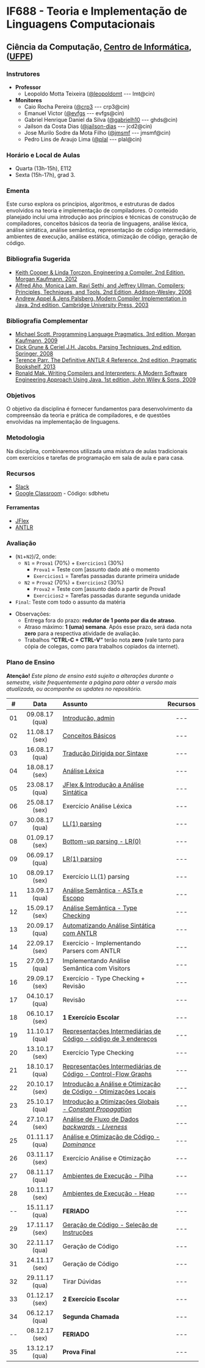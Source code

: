 # IF688 - Teoria e Implementação de Linguagens Computacionais

## Ciência da Computação, [Centro de Informática](http://www.cin.ufpe.br), ([UFPE](http://www.ufpe.br))

### Instrutores

* **Professor** 
  * Leopoldo Motta Teixeira ([@leopoldomt](https://github.com/leopoldomt) --- lmt@cin)
* **Monitores** 
  * Caio Rocha Pereira ([@crp3](https://github.com/crp3) --- crp3@cin)
  * Emanuel Victor ([@evfgs](https://github.com/evfgs) --- evfgs@cin)
  * Gabriel Henrique Daniel da Silva ([@gabrielh10](https://github.com/gabrielh10) --- ghds@cin)
  * Jailson da Costa Dias ([@jailson-dias](https://github.com/jailson-dias) --- jcd2@cin)
  * Jose Murilo Sodre da Mota Filho ([@jmsmf](https://github.com/jmsmf) --- jmsmf@cin)
  * Pedro Lins de Araujo Lima ([@plal](https://github.com/plal) --- plal@cin)
  
### Horário e Local de Aulas

* Quarta (13h-15h), E112 
* Sexta (15h-17h), grad 3.

### Ementa

Este curso explora os princípios, algoritmos, e estruturas de dados envolvidos na teoria e implementação de compiladores. 
O conteúdo planejado inclui uma introdução aos princípios e técnicas de construção de compiladores, conceitos básicos da teoria de linguagens, análise léxica, análise sintática, análise semântica, representação de código intermediário, ambientes de execução, análise estática, otimização de código, geração de código.

### Bibliografia Sugerida

- [Keith Cooper & Linda Torczon. Engineering a Compiler. 2nd Edition, Morgan Kaufmann, 2012](https://www.elsevier.com/books/engineering-a-compiler/cooper/978-0-12-088478-0)
- [Alfred Aho, Monica Lam, Ravi Sethi, and Jeffrey Ullman. Compilers: Principles, Techniques, and Tools. 2nd Edition, Addison-Wesley, 2006](http://dragonbook.stanford.edu)
- [Andrew Appel & Jens Palsberg. Modern Compiler Implementation in Java. 2nd edition, Cambridge University Press, 2003](https://www.cs.princeton.edu/~appel/modern/java/)

### Bibliografia Complementar
- [Michael Scott. Programming Language Pragmatics. 3rd edition, Morgan Kaufmann, 2009](https://www.cs.rochester.edu/u/scott/pragmatics/3e/)
- [Dick Grune & Ceriel J.H. Jacobs. Parsing Techniques. 2nd edition, Springer, 2008](https://dickgrune.com/Books/PTAPG_2nd_Edition/)
- [Terence Parr. The Definitive ANTLR 4 Reference. 2nd edition, Pragmatic Bookshelf, 2013](https://pragprog.com/book/tpantlr2/the-definitive-antlr-4-reference)
- [Ronald Mak. Writing Compilers and Interpreters: A Modern Software Engineering Approach Using Java. 1st edition, John Wiley & Sons, 2009](http://www.wiley.com/WileyCDA/WileyTitle/productCd-0470177071.html)

### Objetivos

O objetivo da disciplina é fornecer fundamentos para desenvolvimento da compreensão da teoria e prática de compiladores, e de questões envolvidas na implementação de linguagens.

### Metodologia

Na disciplina, combinaremos utilizada uma mistura de aulas tradicionais com exercícios e tarefas de programação em sala de aula e para casa. 

### Recursos

- [Slack](http://if688.slack.com)
- [Google Classroom](http://classroom.google.com) - Código: sdbhetu

#### Ferramentas

* [JFlex](http://jflex.de)
* [ANTLR](http://www.antlr.org)

### Avaliação

* (`N1`+`N2`)/2, onde:
  * `N1` = `Prova1` (70%) + `Exercicios1` (30%)
    * `Prova1` = Teste com [assunto dado até o momento
    * `Exercicios1` = Tarefas passadas durante primeira unidade
  * `N2` = `Prova2` (70%) + `Exercicios2` (30%)
    * `Prova2` = Teste com [assunto dado a partir de Prova1 
    * `Exercicios2` = Tarefas passadas durante segunda unidade
* `Final`: Teste com todo o assunto da matéria

- Observações:
  - Entrega fora do prazo: **redutor de 1 ponto por dia de atraso**. 
  - Atraso máximo: **1 (uma) semana**. Após esse prazo, será dada nota **zero** para a respectiva atividade de avaliação.
  - Trabalhos **“CTRL-C + CTRL-V”** terão nota **zero** (vale tanto para cópia de colegas, como para trabalhos copiados da internet).

### Plano de Ensino

**Atenção!** 
*Este plano de ensino está sujeito a alterações durante o semestre, visite frequentemente a página para obter a versão mais atualizada, ou acompanhe os updates no repositório.*

| # | Data | Assunto | Recursos |
|:---:|:----:|:----------------------|:--------:|
| 01 | 09.08.17 (qua) | [Introdução, admin](https://drive.google.com/open?id=0BwgdwrP1_WSjRkpST0FrZ3dwTFU)  | --- |
| 02 | 11.08.17 (sex) | [Conceitos Básicos](https://drive.google.com/open?id=0BwgdwrP1_WSjdGNyQnQxNE4wNm8)  | --- |
| 03 | 16.08.17 (qua) | [Tradução Dirigida por Sintaxe](https://drive.google.com/open?id=0BwgdwrP1_WSjUHJjV0taMVlDYmM)  | --- |
| 04 | 18.08.17 (sex) | [Análise Léxica](https://drive.google.com/open?id=0BwgdwrP1_WSjbXFBUkcxTnR0TXM)  | --- |
| 05 | 23.08.17 (qua) | [JFlex & Introdução a Análise Sintática](https://drive.google.com/open?id=0BwgdwrP1_WSjRjlJcmswcWd4Y0U)  | --- |
| 06 | 25.08.17 (sex) | Exercício Análise Léxica  | --- |
| 07 | 30.08.17 (qua) | [LL(1) parsing](https://drive.google.com/open?id=0BwgdwrP1_WSjVTZVS1lnckdFcUU)  | --- |
| 08 | 01.09.17 (sex) | [Bottom-up parsing - LR(0)](https://drive.google.com/open?id=0BwgdwrP1_WSjQ0NYM0dDSzRpTjA)  | --- |
| 09 | 06.09.17 (qua) | [LR(1) parsing](https://drive.google.com/open?id=0BwgdwrP1_WSjcENuMEJUZ2FSNTg)  | --- |
| 10 | 08.09.17 (sex) | Exercício LL(1) parsing  | --- |
| 11 | 13.09.17 (qua) | [Análise Semântica - ASTs e Escopo](https://drive.google.com/open?id=0BwgdwrP1_WSjUlFuVDAxNDZIcEE)  | --- |
| 12 | 15.09.17 (sex) | [Análise Semântica - Type Checking](https://drive.google.com/open?id=0BwgdwrP1_WSjZTNYWG1TbldwcTg)  | --- |
| 13 | 20.09.17 (qua) | [Automatizando Análise Sintática com ANTLR](https://docs.google.com/a/cin.ufpe.br/presentation/d/1HayLkMRa-0MPNfwOtbdvhzFy8dSUDOtbMcuXxJGhmdQ/edit?usp=sharing)  | --- |
| 14 | 22.09.17 (sex) | Exercício - Implementando Parsers com ANTLR  | --- |
| 15 | 27.09.17 (qua) | Implementando Análise Semântica com Visitors  | --- |
| 16 | 29.09.17 (sex) | Exercício - Type Checking + Revisão  | --- |
| 17 | 04.10.17 (qua) | Revisão  | --- |
| 18 | 06.10.17 (sex) | **1 Exercício Escolar**  | --- |
| 19 | 11.10.17 (qua) | [Representações Intermediárias de Código - código de 3 endereços](https://drive.google.com/open?id=0BwgdwrP1_WSjbnZvR2s1RElobDA)  | --- |
| 20 | 13.10.17 (sex) | Exercício Type Checking  | --- |
| 21 | 18.10.17 (qua) | [Representações Intermediárias de Código - Control-Flow Graphs](https://drive.google.com/open?id=0BwgdwrP1_WSjRWJXeFIwaGxhdTg)  | --- |
| 22 | 20.10.17 (sex) | [Introdução a Análise e Otimização de Código - Otimizações Locais](https://drive.google.com/open?id=0BwgdwrP1_WSjaHRCdWM4YmxSRUk)  | --- |
| 23 | 25.10.17 (qua) | [Introdução a Otimizações Globais - _Constant Propagation_](https://drive.google.com/open?id=0BwgdwrP1_WSjLUk2RXZYT0JLcDA)  | --- |
| 24 | 27.10.17 (sex) | [Análise de Fluxo de Dados _backwards_ - _Liveness_](https://drive.google.com/open?id=0BwgdwrP1_WSjUjZPSnlWV3JRbzQ)  | --- |
| 25 | 01.11.17 (qua) | [Análise e Otimização de Código - _Dominance_](https://drive.google.com/open?id=0BwgdwrP1_WSjSDhrT3U0YVpxa1U)  | --- |
| 26 | 03.11.17 (sex) | Exercício Análise e Otimização  | --- |
| 27 | 08.11.17 (qua) | [Ambientes de Execução - Pilha](https://drive.google.com/open?id=17pxprzOtb4qqS152v0-2lUk9gJSFWT52)  | --- |
| 28 | 10.11.17 (sex) | [Ambientes de Execução - Heap](https://drive.google.com/open?id=18NzPMIETELsB8uUpzvkuzTEUYDor3sPu)  | --- |
| -- | 15.11.17 (qua) | **FERIADO**  | --- |
| 29 | 17.11.17 (sex) | [Geração de Código - Seleção de Instruções](https://drive.google.com/open?id=1YEHDoydqjXNu-KkgT4ORNtCjTeYpnLWG)  | --- |
| 30 | 22.11.17 (qua) | Geração de Código  | --- |
| 31 | 24.11.17 (sex) | Geração de Código  | --- |
| 32 | 29.11.17 (qua) | Tirar Dúvidas  | --- |
| 33 | 01.12.17 (sex) | **2 Exercício Escolar**  | --- |
| 34 | 06.12.17 (qua) | **Segunda Chamada**  | --- |
| -- | 08.12.17 (sex) | **FERIADO**  | --- |
| 35 | 13.12.17 (qua) | **Prova Final**  | --- |
